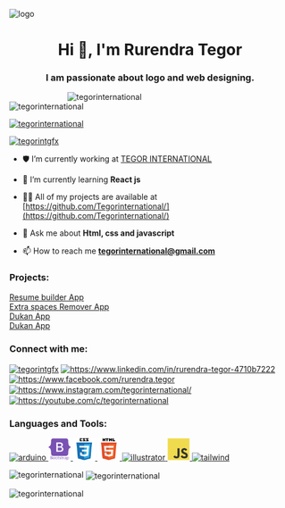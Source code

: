 ![logo](https://tegorinternational.github.io/GitHub.io/swiper_images/20220628_133408.png)
<h1 align="center">Hi 👋, I'm Rurendra Tegor</h1>
<h3 align="center">I am passionate about logo and web designing.</h3>
<img align="right" alt="tegorinternational" width="400" src="https://static-cdn.icons8.com/l/animations/images/Distance_education+.gif">
<p align="left"> <img src="https://komarev.com/ghpvc/?username=tegorinternational&label=Profile%20views&color=0e75b6&style=flat" alt="tegorinternational" /> </p>

<p align="left"> <a href="https://github.com/ryo-ma/github-profile-trophy"><img src="https://github-profile-trophy.vercel.app/?username=tegorinternational" alt="tegorinternational" /></a> </p>

<p align="left"> <a href="https://twitter.com/tegorintgfx" target="blank"><img src="https://img.shields.io/twitter/follow/tegorintgfx?logo=twitter&style=for-the-badge" alt="tegorintgfx" /></a> </p>

- 🛡️ I’m currently working at [TEGOR INTERNATIONAL](https://tegorinternational.github.io/GitHub.io/)

- 🌱 I’m currently learning **React js**

- 👨‍💻 All of my projects are available at [https://github.com/Tegorinternational/](https://github.com/Tegorinternational/)

- 💬 Ask me about **Html, css and javascript**

- 📫 How to reach me **tegorinternational@gmail.com**

<h3 align="left">Projects:</h3>
<p align="left">
<a href="https://tegorinternational.github.io/Resume-builder-App/" target="blank">Resume builder App</a><br>
<a href="https://tegorinternational.github.io/ESCR/" target="blank">Extra spaces Remover App</a><br>
<a href="https://tegorinternational.github.io/Dukaan-App/" target="blank">Dukan App</a><br>
<a href="https://tegorinternational.github.io/Dukaan-App/" target="blank">Dukan App</a><br>
</p>

<h3 align="left">Connect with me:</h3>
<p align="left">
<a href="https://twitter.com/tegorintgfx" target="blank"><img align="center" src="https://raw.githubusercontent.com/rahuldkjain/github-profile-readme-generator/master/src/images/icons/Social/twitter.svg" alt="tegorintgfx" height="30" width="40" /></a>
<a href="https://linkedin.com/in/https://www.linkedin.com/in/rurendra-tegor-4710b7222" target="blank"><img align="center" src="https://raw.githubusercontent.com/rahuldkjain/github-profile-readme-generator/master/src/images/icons/Social/linked-in-alt.svg" alt="https://www.linkedin.com/in/rurendra-tegor-4710b7222" height="30" width="40" /></a>
<a href="https://fb.com/https://www.facebook.com/rurendra.tegor" target="blank"><img align="center" src="https://raw.githubusercontent.com/rahuldkjain/github-profile-readme-generator/master/src/images/icons/Social/facebook.svg" alt="https://www.facebook.com/rurendra.tegor" height="30" width="40" /></a>
<a href="https://instagram.com/https://www.instagram.com/tegorinternational/" target="blank"><img align="center" src="https://raw.githubusercontent.com/rahuldkjain/github-profile-readme-generator/master/src/images/icons/Social/instagram.svg" alt="https://www.instagram.com/tegorinternational/" height="30" width="40" /></a>
<a href="https://www.youtube.com/c/https://youtube.com/c/tegorinternational" target="blank"><img align="center" src="https://raw.githubusercontent.com/rahuldkjain/github-profile-readme-generator/master/src/images/icons/Social/youtube.svg" alt="https://youtube.com/c/tegorinternational" height="30" width="40" /></a>
</p>

<h3 align="left">Languages and Tools:</h3>
<p align="left"> <a href="https://www.arduino.cc/" target="_blank" rel="noreferrer"> <img src="https://cdn.worldvectorlogo.com/logos/arduino-1.svg" alt="arduino" width="40" height="40"/> </a> <a href="https://getbootstrap.com" target="_blank" rel="noreferrer"> <img src="https://raw.githubusercontent.com/devicons/devicon/master/icons/bootstrap/bootstrap-plain-wordmark.svg" alt="bootstrap" width="40" height="40"/> </a> <a href="https://www.w3schools.com/css/" target="_blank" rel="noreferrer"> <img src="https://raw.githubusercontent.com/devicons/devicon/master/icons/css3/css3-original-wordmark.svg" alt="css3" width="40" height="40"/> </a> <a href="https://www.w3.org/html/" target="_blank" rel="noreferrer"> <img src="https://raw.githubusercontent.com/devicons/devicon/master/icons/html5/html5-original-wordmark.svg" alt="html5" width="40" height="40"/> </a> <a href="https://www.adobe.com/in/products/illustrator.html" target="_blank" rel="noreferrer"> <img src="https://www.vectorlogo.zone/logos/adobe_illustrator/adobe_illustrator-icon.svg" alt="illustrator" width="40" height="40"/> </a> <a href="https://developer.mozilla.org/en-US/docs/Web/JavaScript" target="_blank" rel="noreferrer"> <img src="https://raw.githubusercontent.com/devicons/devicon/master/icons/javascript/javascript-original.svg" alt="javascript" width="40" height="40"/> </a> <a href="https://tailwindcss.com/" target="_blank" rel="noreferrer"> <img src="https://www.vectorlogo.zone/logos/tailwindcss/tailwindcss-icon.svg" alt="tailwind" width="40" height="40"/> </a> </p>

<p><img align="left" src="https://github-readme-stats.vercel.app/api/top-langs?username=tegorinternational&show_icons=true&locale=en&layout=compact" alt="tegorinternational" /></p>

<p>&nbsp;<img align="center" src="https://github-readme-stats.vercel.app/api?username=tegorinternational&show_icons=true&locale=en" alt="tegorinternational" /></p>

<p><img align="center" src="https://github-readme-streak-stats.herokuapp.com/?user=tegorinternational&" alt="tegorinternational" /></p>
